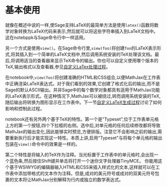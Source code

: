 # 基本使用

就像在概述中说的一样,使Sage支持LaTeX的最简单方法是使用`latex()`函数将数学对象转换为LaTeX代码来表示,然后就可以将这些字符串插入到LaTeX文档中。这在notebppk与Sage命令行中一样适用。

另一个方式是使用`view()`。在Sage命令行里,`view(foo)`将创建`foo`的LaTeX表示形式,将其插入到一个简单的LaTeX文档中,然后调用系统安装的TeX处理该文档。最后,将调用适当的查看器来显示TeX命令的输出。你也可以自定义使用哪个版本的TeX,输出格式以及查看器,参见[自定义LaTex处理过程](05.4_Customizing_LaTeX_Processing.md)。

在notebook中,`view(foo)`将创建准确的HTML和CSS组合,以便MathJax在工作表中正确渲染LaTeX表达式。对于我们看到的效果,它创建了格式化后的输出,而不是Sage的默认ASCII输出。并非Sage中的每个数学对象都具有适用于MathJax功能的LaTeX表示形式。在这种情况下,MathJax可以被绕过,转而调用系统安装的TeX,随后输出将转换为图形显示在工作表中。下一节[自定义LaTeX生成过程](05.3_Customizing_LaTeX_Generation.md)讨论了如何影响和控制此过程。

notebook还有另外两个基于TeX的特性。第一个是"Typeset",位于工作表单元格上方的第一个按钮,四个下拉框的右侧。选中后,对单元格的任何后续修改都将导致MathJax的输出变化,因此能够实时预览,方便排版。注意它不会影响之前的输出,需要重新执行后才能实现这一特性。本质上讲,启用"Typeset"与将每个单元格的输出包装在`view()`命令中的效果是一样的。

第二个特性是将输入的TeX作为注释。当光标置于工作表中的单元格时,会出现一个蓝色条,然后按住Shift键并单击将打开一个迷你文字处理器TinyMCE。 你能用这个基于WSIWYG的编辑器输入HTML和CSS来插入样式化的文本,这样就可以在工作表中添加带格式的文本作为注释。但是,成对的美元符号或成对的双美元符号包裹的文本将让MathJax分别解释为行内或独立的数学表达式。